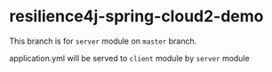 # resilience4j-spring-cloud2-demo

This branch is for `server` module on `master` branch. 

application.yml will be served to `client` module by `server` module
